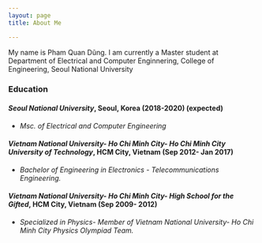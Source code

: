 ```yaml
---
layout: page
title: About Me

---
```


My name is Pham Quan Dũng. I am currently a Master student at Department of Electrical and Computer Enginnering, College of Engineering, Seoul National University

### Education

#### _Seoul National University_, Seoul, Korea  (2018-2020) (expected)
* _Msc. of Electrical and Computer Engineering_

#### _Vietnam National University- Ho Chi Minh City- Ho Chi Minh City University of Technology_, HCM City, Vietnam (Sep 2012- Jan 2017)
* _Bachelor of Engineering in Electronics - Telecommunications Engineering._

#### _Vietnam National University- Ho Chi Minh City- High School for the Gifted_, HCM City, Vietnam (Sep 2009- 2012)
* _Specialized in Physics- Member of Vietnam National University- Ho Chi Minh City Physics Olympiad Team._
